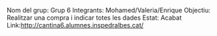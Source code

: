 Nom del grup: Grup 6
Integrants: Mohamed/Valeria/Enrique
Objectiu: Realitzar una compra i indicar totes les dades
Estat: Acabat
Link:http://cantina6.alumnes.inspedralbes.cat/
